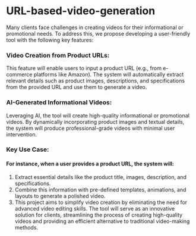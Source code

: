 # URL-based-video-generation
Many clients face challenges in creating videos for their informational or promotional needs. To address this, we propose developing a user-friendly tool with the following key features:

### Video Creation from Product URLs:
This feature will enable users to input a product URL (e.g., from e-commerce platforms like Amazon). The system will automatically extract relevant details such as product images, descriptions, and specifications from the provided URL and use them to generate a video.

### AI-Generated Informational Videos:
Leveraging AI, the tool will create high-quality informational or promotional videos. By dynamically incorporating product images and textual details, the system will produce professional-grade videos with minimal user intervention.

### Key Use Case:
#### For instance, when a user provides a product URL, the system will:
1. Extract essential details like the product title, images, description, and specifications.
2. Combine this information with pre-defined templates, animations, and layouts to generate a polished video.
3. This project aims to simplify video creation by eliminating the need for advanced video editing skills. The tool will serve as an innovative solution for clients, streamlining the process of creating high-quality videos and providing an efficient alternative to traditional video-making methods.

